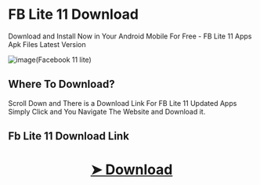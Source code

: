 # FB Lite 11 Download 
Download and Install Now in Your Android Mobile For Free - FB Lite 11 Apps Apk Files Latest Version

![image(Facebook 11 lite)](https://github.com/reyan-dilawar/fb-lite-11-download/blob/97692b3333e8e032b6caf1ed455f5431366e8a06/11%20Facebook%20Lite%20Apps.jpg)
## Where To Download?

Scroll Down and There is a Download Link For FB Lite 11 Updated Apps Simply Click and You Navigate The Website and Download it.

  
## Fb Lite 11 Download Link
<h1 align=center>

[➤ Download](https://reyandilawar.blogspot.com/2016/07/11-facebook-lite-apps-in-0ne-android.html)

